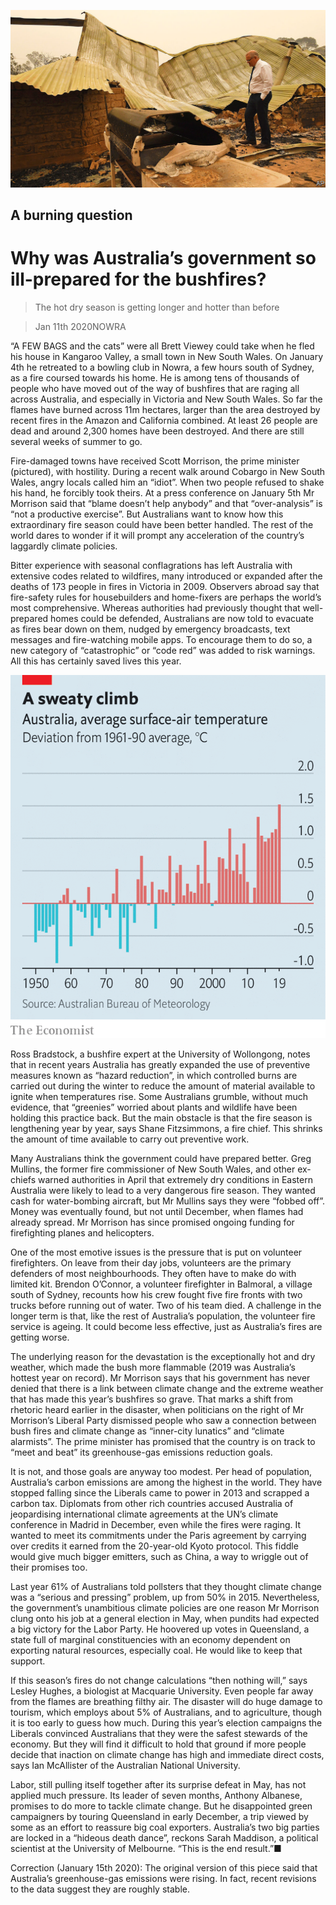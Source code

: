 ![](./images/20200111_ASP001_0.jpg)

## A burning question

# Why was Australia’s government so ill-prepared for the bushfires?

> The hot dry season is getting longer and hotter than before

> Jan 11th 2020NOWRA

“A FEW BAGS and the cats” were all Brett Viewey could take when he fled his house in Kangaroo Valley, a small town in New South Wales. On January 4th he retreated to a bowling club in Nowra, a few hours south of Sydney, as a fire coursed towards his home. He is among tens of thousands of people who have moved out of the way of bushfires that are raging all across Australia, and especially in Victoria and New South Wales. So far the flames have burned across 11m hectares, larger than the area destroyed by recent fires in the Amazon and California combined. At least 26 people are dead and around 2,300 homes have been destroyed. And there are still several weeks of summer to go.

Fire-damaged towns have received Scott Morrison, the prime minister (pictured), with hostility. During a recent walk around Cobargo in New South Wales, angry locals called him an “idiot”. When two people refused to shake his hand, he forcibly took theirs. At a press conference on January 5th Mr Morrison said that “blame doesn’t help anybody” and that “over-analysis” is “not a productive exercise”. But Australians want to know how this extraordinary fire season could have been better handled. The rest of the world dares to wonder if it will prompt any acceleration of the country’s laggardly climate policies.

Bitter experience with seasonal conflagrations has left Australia with extensive codes related to wildfires, many introduced or expanded after the deaths of 173 people in fires in Victoria in 2009. Observers abroad say that fire-safety rules for housebuilders and home-fixers are perhaps the world’s most comprehensive. Whereas authorities had previously thought that well-prepared homes could be defended, Australians are now told to evacuate as fires bear down on them, nudged by emergency broadcasts, text messages and fire-watching mobile apps. To encourage them to do so, a new category of “catastrophic” or “code red” was added to risk warnings. All this has certainly saved lives this year.

![](./images/20200111_ASC003.png)

Ross Bradstock, a bushfire expert at the University of Wollongong, notes that in recent years Australia has greatly expanded the use of preventive measures known as “hazard reduction”, in which controlled burns are carried out during the winter to reduce the amount of material available to ignite when temperatures rise. Some Australians grumble, without much evidence, that “greenies” worried about plants and wildlife have been holding this practice back. But the main obstacle is that the fire season is lengthening year by year, says Shane Fitzsimmons, a fire chief. This shrinks the amount of time available to carry out preventive work.

Many Australians think the government could have prepared better. Greg Mullins, the former fire commissioner of New South Wales, and other ex-chiefs warned authorities in April that extremely dry conditions in Eastern Australia were likely to lead to a very dangerous fire season. They wanted cash for water-bombing aircraft, but Mr Mullins says they were “fobbed off”. Money was eventually found, but not until December, when flames had already spread. Mr Morrison has since promised ongoing funding for firefighting planes and helicopters.

One of the most emotive issues is the pressure that is put on volunteer firefighters. On leave from their day jobs, volunteers are the primary defenders of most neighbourhoods. They often have to make do with limited kit. Brendon O’Connor, a volunteer firefighter in Balmoral, a village south of Sydney, recounts how his crew fought five fire fronts with two trucks before running out of water. Two of his team died. A challenge in the longer term is that, like the rest of Australia’s population, the volunteer fire service is ageing. It could become less effective, just as Australia’s fires are getting worse.

The underlying reason for the devastation is the exceptionally hot and dry weather, which made the bush more flammable (2019 was Australia’s hottest year on record). Mr Morrison says that his government has never denied that there is a link between climate change and the extreme weather that has made this year’s bushfires so grave. That marks a shift from rhetoric heard earlier in the disaster, when politicians on the right of Mr Morrison’s Liberal Party dismissed people who saw a connection between bush fires and climate change as “inner-city lunatics” and “climate alarmists”. The prime minister has promised that the country is on track to “meet and beat” its greenhouse-gas emissions reduction goals.

It is not, and those goals are anyway too modest. Per head of population, Australia’s carbon emissions are among the highest in the world. They have stopped falling since the Liberals came to power in 2013 and scrapped a carbon tax. Diplomats from other rich countries accused Australia of jeopardising international climate agreements at the UN’s climate conference in Madrid in December, even while the fires were raging. It wanted to meet its commitments under the Paris agreement by carrying over credits it earned from the 20-year-old Kyoto protocol. This fiddle would give much bigger emitters, such as China, a way to wriggle out of their promises too.

Last year 61% of Australians told pollsters that they thought climate change was a “serious and pressing” problem, up from 50% in 2015. Nevertheless, the government’s unambitious climate policies are one reason Mr Morrison clung onto his job at a general election in May, when pundits had expected a big victory for the Labor Party. He hoovered up votes in Queensland, a state full of marginal constituencies with an economy dependent on exporting natural resources, especially coal. He would like to keep that support.

If this season’s fires do not change calculations “then nothing will,” says Lesley Hughes, a biologist at Macquarie University. Even people far away from the flames are breathing filthy air. The disaster will do huge damage to tourism, which employs about 5% of Australians, and to agriculture, though it is too early to guess how much. During this year’s election campaigns the Liberals convinced Australians that they were the safest stewards of the economy. But they will find it difficult to hold that ground if more people decide that inaction on climate change has high and immediate direct costs, says Ian McAllister of the Australian National University.

Labor, still pulling itself together after its surprise defeat in May, has not applied much pressure. Its leader of seven months, Anthony Albanese, promises to do more to tackle climate change. But he disappointed green campaigners by touring Queensland in early December, a trip viewed by some as an effort to reassure big coal exporters. Australia’s two big parties are locked in a “hideous death dance”, reckons Sarah Maddison, a political scientist at the University of Melbourne. “This is the end result.”■

Correction (January 15th 2020): The original version of this piece said that Australia’s greenhouse-gas emissions were rising. In fact, recent revisions to the data suggest they are roughly stable.